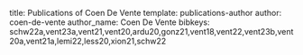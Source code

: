 title: Publications of Coen De Vente
template: publications-author
author: coen-de-vente
author_name: Coen De Vente
bibkeys: schw22a,vent23a,vent21,vent20,ardu20,gonz21,vent18,vent22,vent23b,vent20a,vent21a,lemi22,less20,xion21,schw22
